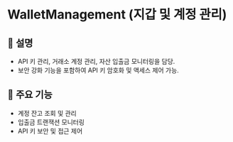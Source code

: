 
# WalletManagement (지갑 및 계정 관리)

## 📌 설명
- API 키 관리, 거래소 계정 관리, 자산 입출금 모니터링을 담당.
- 보안 강화 기능을 포함하여 API 키 암호화 및 액세스 제어 가능.

## 📌 주요 기능
- 계정 잔고 조회 및 관리
- 입출금 트랜잭션 모니터링
- API 키 보안 및 접근 제어
    